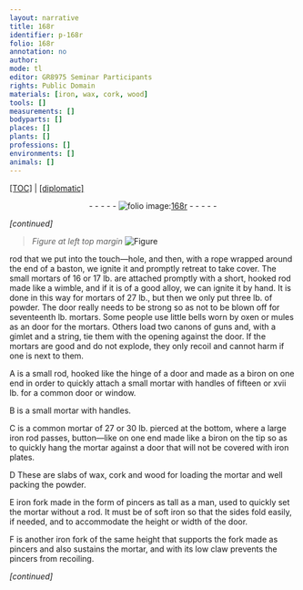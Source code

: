 ```yaml
---
layout: narrative
title: 168r
identifier: p-168r
folio: 168r
annotation: no
author:
mode: tl
editor: GR8975 Seminar Participants
rights: Public Domain
materials: [iron, wax, cork, wood]
tools: []
measurements: []
bodyparts: []
places: []
plants: []
professions: []
environments: []
animals: []
---
```


<p><a href="{{ site.baseurl }}/translation/">[TOC]</a> | <a href="{{ site.baseurl }}/_texts/p-168r_tc.md/">[diplomatic]</a></p><div class="folio" align="center">- - - - - <a href="http://gallica.bnf.fr/ark:/12148/btv1b10500001g/f341.image" target="_blank"><img src="https://cu-mkp.github.io/2017-workshop-edition/assets/photo-icon.png" alt="folio image: " style="display:inline-block; margin-bottom:-3px;"/>168r</a> - - - - - </div>  
 
*[continued]*
  
> *Figure*
> *at left top margin*
> <a href="https://drive.google.com/open?id=0B9-oNrvWdlO5RUdzVWVNM3l6QVU" target="_blank"><img src="https://cu-mkp.github.io/GR8975-edition/assets/photo-icon.png" alt="Figure" style="display:inline-block; margin-bottom:-3px;"/></a>
 
rod that we put into the touch—hole, and then, with a rope wrapped around the end of a baston, we ignite it and promptly retreat to take cover. The small mortars of 16 or 17 lb. are attached promptly with a short, hooked rod made like a wimble, and if it is of a good alloy, we can ignite it by hand. It is done in this way for mortars of 27 lb., but then we only put three lb. of powder. The door really needs to be strong so as not to be blown off for seventeenth lb. mortars. Some people use little bells worn by oxen or mules as an door for the mortars. Others load two canons of guns and, with a gimlet and a string, tie them with the opening against the door. If the mortars are good and do not explode, they only recoil and cannot harm if one is next to them.
 
A is a small rod, hooked like the hinge of a door and made as a biron on one end in order to quickly attach a small mortar with handles of fifteen or xvii lb. for a common door or window.
 
B is a small mortar with handles.
 
C is a common mortar of 27 or 30 lb. pierced at the bottom, where a large <span class="m">iron</span> rod passes, button—like on one end made like a biron on the tip so as to quickly hang the mortar against a door that will not be covered with <span class="m">iron</span> plates.
 
D These are slabs of <span class="m">wax</span>, <span class="m">cork</span> and <span class="m">wood</span> for loading the mortar and well packing the powder.
 
E <span class="m">iron</span> fork made in the form of pincers as tall as a man, used to quickly set the mortar without a rod. It must be of soft <span class="m">iron</span> so that the sides fold easily, if needed, and to accommodate the height or width of the door.
 
F is another <span class="m">iron</span> fork of the same height that supports the fork made as pincers and also sustains the mortar, and with its low claw prevents the pincers from recoiling.
 
*[continued]*
 
